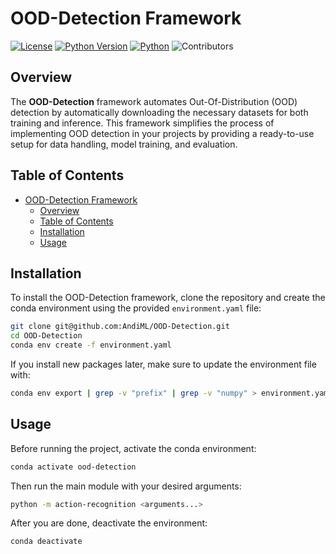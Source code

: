 
# OOD-Detection Framework

[![License](https://img.shields.io/badge/License-MIT-yellow.svg)](#license)
[![Python Version](https://img.shields.io/badge/python-3.8%2C%203.9%2C%203.10-blue.svg)](https://www.python.org/downloads/)
[![Python](https://img.shields.io/badge/Python-3776AB?logo=python&logoColor=fff)](#)
![Contributors](https://img.shields.io/github/contributors/AndiML/Action-Recognition-System.svg)

## Overview

The **OOD-Detection** framework automates Out-Of-Distribution (OOD) detection by automatically downloading the necessary datasets for both training and inference. This framework simplifies the process of implementing OOD detection in your projects by providing a ready-to-use setup for data handling, model training, and evaluation.


## Table of Contents
- [OOD-Detection Framework](#ood-detection-framework)
  - [Overview](#overview)
  - [Table of Contents](#table-of-contents)
  - [Installation](#installation)
  - [Usage](#usage)

## Installation

To install the OOD-Detection framework, clone the repository and create the conda environment using the provided `environment.yaml` file:

```bash
git clone git@github.com:AndiML/OOD-Detection.git
cd OOD-Detection
conda env create -f environment.yaml
```

If you install new packages later, make sure to update the environment file with:

```bash
conda env export | grep -v "prefix" | grep -v "numpy" > environment.yaml
```

## Usage

Before running the project, activate the conda environment:

```bash
conda activate ood-detection
```

Then run the main module with your desired arguments:

```bash
python -m action-recognition <arguments...>
```

After you are done, deactivate the environment:

```bash
conda deactivate
```
